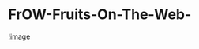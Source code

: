 # FrOW-Fruits-On-The-Web-
[!image](![logo](https://github.com/iIonel/FrOW-Fruits-On-The-Web-/assets/45739581/f25e6f52-3057-4e4b-821f-084a982e0d71))

